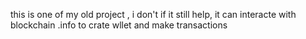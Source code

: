 this is one of my old project , i don't if it still help, it can interacte with blockchain .info to crate wllet and make transactions
